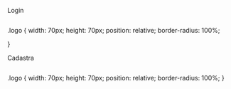 Login

<div class="placeimg">
<img class="logo" src="../css/Logo.png" alt="">
</div>

.logo {
    width: 70px;
    height: 70px;
    position: relative;
    border-radius: 100%;
    
}


Cadastra

<div class="placeimg">
<img class="logo" src="../css/Logo.png" alt="">
</div>

  .logo {
            width: 70px;
            height: 70px;
            position: relative;
            border-radius: 100%;
        }
